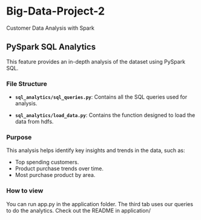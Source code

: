 # Big-Data-Project-2
Customer Data Analysis with Spark

## PySpark SQL Analytics

This feature provides an in-depth analysis of the dataset using PySpark SQL.

### File Structure

- **`sql_analytics/sql_queries.py`**: Contains all the SQL queries used for analysis.

- **`sql_analytics/load_data.py`**: Contains the function designed to load the data from hdfs.


### Purpose

This analysis helps identify key insights and trends in the data, such as:

- Top spending customers.
- Product purchase trends over time.
- Most purchase product by area.

### How to view

You can run app.py in the application folder. The third tab uses our queries to do the analytics. Check out the README in application/